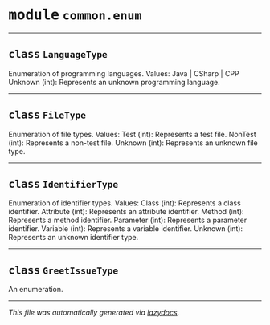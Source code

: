 <!-- markdownlint-disable -->

# <kbd>module</kbd> `common.enum`






---

## <kbd>class</kbd> `LanguageType`
Enumeration of programming languages. Values:  Java | CSharp | CPP  Unknown (int): Represents an unknown programming language. 





---

## <kbd>class</kbd> `FileType`
Enumeration of file types. Values:  Test (int): Represents a test file.  NonTest (int): Represents a non-test file.  Unknown (int): Represents an unknown file type. 





---

## <kbd>class</kbd> `IdentifierType`
Enumeration of identifier types. Values:  Class (int): Represents a class identifier.  Attribute (int): Represents an attribute identifier.  Method (int): Represents a method identifier.  Parameter (int): Represents a parameter identifier.  Variable (int): Represents a variable identifier.  Unknown (int): Represents an unknown identifier type. 





---

## <kbd>class</kbd> `GreetIssueType`
An enumeration. 







---

_This file was automatically generated via [lazydocs](https://github.com/ml-tooling/lazydocs)._
